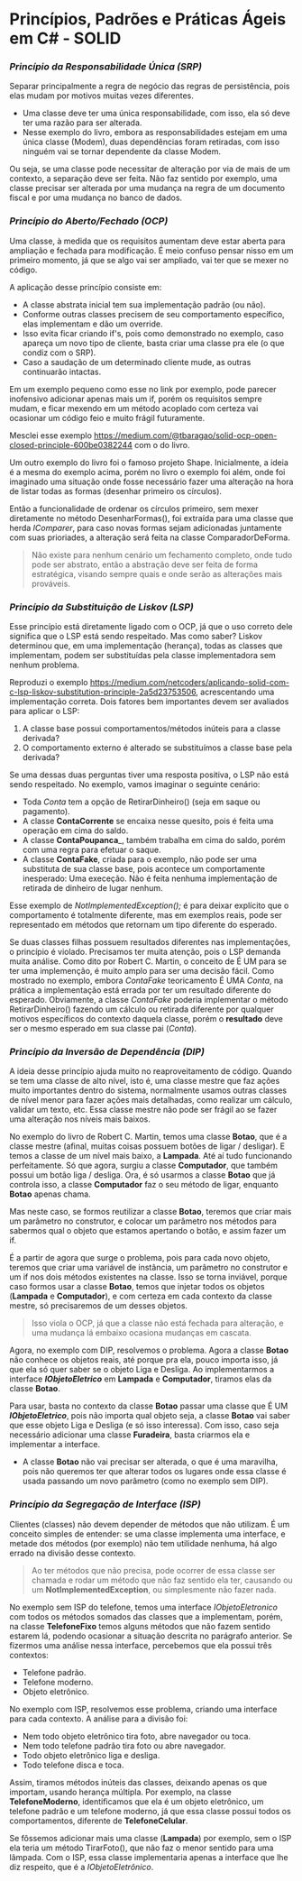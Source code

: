 Princípios, Padrões e Práticas Ágeis em C# - SOLID
=====

### *Princípio da Responsabilidade Única (SRP)*
Separar principalmente a regra de negócio das regras de persistência, pois elas mudam por motivos muitas vezes diferentes.

* Uma classe deve ter uma única responsabilidade, com isso, ela só deve ter uma razão para ser alterada.
* Nesse exemplo do livro, embora as responsabilidades estejam em uma única classe (Modem), duas dependências foram retiradas, com isso ninguém vai se tornar dependente da classe Modem.

Ou seja, se uma classe pode necessitar de alteração por via de mais de um contexto, a separação deve ser feita. Não faz sentido por exemplo, uma classe precisar ser alterada por uma mudança na regra de um documento fiscal e por uma mudança no banco de dados.

### *Princípio do Aberto/Fechado (OCP)*
Uma classe, à medida que os requisitos aumentam deve estar aberta para ampliação e fechada para modificação. É meio confuso pensar nisso em um primeiro momento, já que se algo vai ser ampliado, vai ter que se mexer no código.

A aplicação desse princípio consiste em:
* A classe abstrata inicial tem sua implementação padrão (ou não).
* Conforme outras classes precisem de seu comportamento específico, elas implementam e dão um override.
* Isso evita ficar criando if's, pois como demonstrado no exemplo, caso apareça um novo tipo de cliente, basta criar uma classe pra ele (o que condiz com o SRP).
* Caso a saudação de um determinado cliente mude, as outras continuarão intactas.

Em um exemplo pequeno como esse no link por exemplo, pode parecer inofensivo adicionar apenas mais um if, porém os requisitos sempre mudam, e ficar mexendo em um método acoplado com certeza vai ocasionar um código feio e muito frágil futuramente.

Mesclei esse exemplo https://medium.com/@tbaragao/solid-ocp-open-closed-principle-600be0382244 com o do livro.

Um outro exemplo do livro foi o famoso projeto Shape. Inicialmente, a ideia é a mesma do exemplo acima, porém no livro o exemplo foi além, onde foi imaginado uma situação onde fosse necessário fazer uma alteração na hora de listar todas as formas (desenhar primeiro os círculos).

Então a funcionalidade de ordenar os círculos primeiro, sem mexer diretamente no método DesenharFormas(), foi extraída para uma classe que herda _IComparer_, para caso novas formas sejam adicionadas juntamente com suas prioriades, a alteração será feita na classe ComparadorDeForma.

> Não existe para nenhum cenário um fechamento completo, onde tudo pode ser abstrato, então a abstração deve ser feita de forma estratégica, visando sempre quais e onde serão as alterações mais prováveis.

### *Princípio da Substituição de Liskov (LSP)*
Esse princípio está diretamente ligado com o OCP, já que o uso correto dele significa que o LSP está sendo respeitado. Mas como saber?
Liskov determinou que, em uma implementação (herança), todas as classes que implementam, podem ser substituídas pela classe implementadora sem nenhum problema.

Reproduzi o exemplo https://medium.com/netcoders/aplicando-solid-com-c-lsp-liskov-substitution-principle-2a5d23753506, acrescentando uma implementação correta.
Dois fatores bem importantes devem ser avaliados para aplicar o LSP:
1. A classe base possui comportamentos/métodos inúteis para a classe derivada?
2. O comportamento externo é alterado se substituímos a classe base pela derivada?

Se uma dessas duas perguntas tiver uma resposta positiva, o LSP não está sendo respeitado. No exemplo, vamos imaginar o seguinte cenário:
- Toda _Conta_ tem a opção de RetirarDinheiro() (seja em saque ou pagamento).
- A classe __ContaCorrente__ se encaixa nesse quesito, pois é feita uma operação em cima do saldo.
- A classe __ContaPoupanca___, também trabalha em cima do saldo, porém com uma regra para efetuar o saque.
- A classe __ContaFake__, criada para o exemplo, não pode ser uma substituta de sua classe base, pois acontece um comportamente inesperado: Uma execeção. Não é feita nenhuma implementação de retirada de dinheiro de lugar nenhum.

Esse exemplo de *NotImplementedException();* é para deixar explícito que o comportamento é totalmente diferente, mas em exemplos reais, pode ser representado em métodos que retornam um tipo diferente do esperado.

Se duas classes filhas possuem resultados diferentes nas implementações, o princípio é violado.
Precisamos ter muita atenção, pois o LSP demanda muita análise. Como dito por Robert C. Martin, o conceito de É UM para se ter uma implemenção, é muito amplo para ser uma decisão fácil. Como mostrado no exemplo, embora _ContaFake_ teoricamento É UMA _Conta_, na prática a implementação está errada por ter um resultado diferente do esperado. 
Obviamente, a classe _ContaFake_ poderia implementar o método RetirarDinheiro() fazendo um cálculo ou retirada diferente por qualquer motivos específicos do contexto daquela classe, porém o __resultado__ deve ser o mesmo esperado em sua classe pai (_Conta_).

### *Princípio da Inversão de Dependência (DIP)*
A ideia desse princípio ajuda muito no reaproveitamento de código. Quando se tem uma classe de alto nível, isto é, uma classe mestre que faz ações muito importantes dentro do sistema, normalmente usamos outras classes de nível menor para fazer ações mais detalhadas, como realizar um cálculo, validar um texto, etc. Essa classe mestre não pode ser frágil ao se fazer uma alteração nos níveis mais baixos.

No exemplo do livro de Robert C. Martin, temos uma classe __Botao__, que é a classe mestre (afinal, muitas coisas possuem botões de ligar / desligar). E temos a classe de um nível mais baixo, a __Lampada__. Até aí tudo funcionando perfeitamente.
Só que agora, surgiu a classe __Computador__, que também possui um botão liga / desliga. Ora, é só usarmos a classe __Botao__ que já controla isso, a classe __Computador__ faz o seu método de ligar, enquanto __Botao__ apenas chama.

Mas neste caso, se formos reutilizar a classe __Botao__, teremos que criar mais um parâmetro no construtor, e colocar um parâmetro nos métodos para sabermos qual o objeto que estamos apertando o botão, e assim fazer um if.

É a partir de agora que surge o problema, pois para cada novo objeto, teremos que criar uma variável de instância, um parâmetro no construtor e um if nos dois métodos existentes na classe. Isso se torna inviável, porque caso formos usar a classe __Botao__, temos que injetar todos os objetos (__Lampada__ e __Computador__), e com certeza em cada contexto da classe mestre, só precisaremos de um desses objetos.

> Isso viola o OCP, já que a classe não está fechada para alteração, e uma mudança lá embaixo ocasiona mudanças em cascata.

Agora, no exemplo com DIP, resolvemos o problema. Agora a classe __Botao__ não conhece os objetos reais, até porque pra ela, pouco importa isso, já que ela só quer saber se o objeto Liga e Desliga. Ao implementarmos a interface ___IObjetoEletrico___ em __Lampada__ e __Computador__, tiramos elas da classe __Botao__.

Para usar, basta no contexto da classe __Botao__ passar uma classe que É UM ___IObjetoEletrico___, pois não importa qual objeto seja, a classe __Botao__ vai saber que esse objeto Liga e Desliga (e só isso interessa). Com isso, caso seja necessário adicionar uma classe __Furadeira__, basta criarmos ela e implementar a interface.
- A classe __Botao__ não vai precisar ser alterada, o que é uma maravilha, pois não queremos ter que alterar todos os lugares onde essa classe é usada passando um novo parâmetro (como no exemplo sem DIP).

### *Princípio da Segregação de Interface (ISP)*
Clientes (classes) não devem depender de métodos que não utilizam. É um conceito simples de entender: se uma classe implementa uma interface, e metade dos métodos (por exemplo) não tem utilidade nenhuma, há algo errado na divisão desse contexto.

> Ao ter métodos que não precisa, pode ocorrer de essa classe ser chamada e rodar um método que não faz sentido ela ter, causando ou um __NotImplementedException__, ou simplesmente não fazer nada.

No exemplo sem ISP do telefone, temos uma interface _IObjetoEletronico_ com todos os métodos somados das classes que a implementam, porém, na classe __TelefoneFixo__ temos alguns métodos que não fazem sentido estarem lá, podendo ocasionar a situação descrita no parágrafo anterior.
Se fizermos uma análise nessa interface, percebemos que ela possui três contextos:
- Telefone padrão.
- Telefone moderno.
- Objeto eletrônico.

No exemplo com ISP, resolvemos esse problema, criando uma interface para cada contexto. A análise para a divisão foi:
- Nem todo objeto eletrônico tira foto, abre navegador ou toca.
- Nem todo telefone padrão tira foto ou abre navegador.
- Todo objeto eletrônico liga e desliga.
- Todo telefone disca e toca.

Assim, tiramos métodos inúteis das classes, deixando apenas os que importam, usando herança múltipla. Por exemplo, na classe __TelefoneModerno__, identificamos que ela é um objeto eletrônico, um telefone padrão e um telefone moderno, já que essa classe possui todos os comportamentos, diferente de __TelefoneCelular__.

Se fôssemos adicionar mais uma classe (__Lampada__) por exemplo, sem o ISP ela teria um método TirarFoto(), que não faz o menor sentido para uma lâmpada. Com o ISP, essa classe implementaria apenas a interface que lhe diz respeito, que é a _IObjetoEletrônico_.
